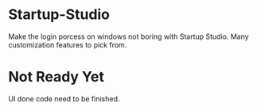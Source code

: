 # Startup-Studio
Make the login porcess on windows not boring with Startup Studio. Many customization features to pick from.

# Not Ready Yet
UI done code need to be finished.

